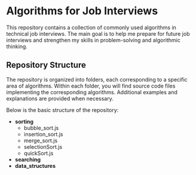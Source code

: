 

# Algorithms for Job Interviews

This repository contains a collection of commonly used algorithms in technical job interviews. The main goal is to help me prepare for future job interviews and strengthen my skills in problem-solving and algorithmic thinking.

## Repository Structure

The repository is organized into folders, each corresponding to a specific area of algorithms. Within each folder, you will find source code files implementing the corresponding algorithms. Additional examples and explanations are provided when necessary.

Below is the basic structure of the repository:

 - **sorting**
	 - bubble_sort.js
	 - insertion_sort.js
	 - merge_sort.js
	 - selectionSort.js
	 - quickSort.js
- **searching**
- **data_structures**
